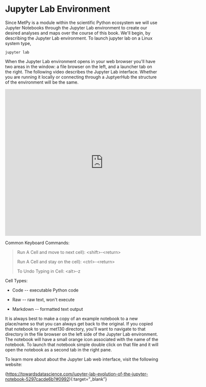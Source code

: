 # Jupyter Lab Environment

Since MetPy is a module within the scientific Python ecosystem we will
use Jupyter Notebooks through the Jupyter Lab environment to create our
desired analyses and maps over the course of this book. We'll begin, by
describing the Jupyter Lab environment. To launch jupyter lab on a Linux
system type,

```
jupyter lab
```

When the Jupyter Lab environment opens in your web browser you'll have
two areas in the window: a file browser on the left, and a launcher tab
on the right. The following video describes the Jupyter Lab interface.
Whether you are running it locally or connecting through a JuptyerHub
the structure of the environment will be the same.

<iframe
    width="640"
    height="480"
    src="https://youtube.com/embed/ZTnNdvByeu0"
    frameborder="0"
    allow="autoplay; encrypted-media"
    allowfullscreen
>
</iframe>

Common Keyboard Commands:

> Run A Cell and move to next cell): \<shift\>-\<return\>
>
> Run A Cell and stay on the cell): \<ctrl\>-\<return\>
>
> To Undo Typing in Cell: \<alt\>-z

Cell Types:

-   Code -- executable Python code

-   Raw -- raw text, won't execute

-   Markdown -- formatted text output

It is always best to make a copy of an example notebook to a new
place/name so that you can always get back to the original. If you
copied that notebook to your met130 directory, you'll want to navigate
to that directory in the file browser on the left side of the Jupyter
Lab environment. The notebook will have a small orange icon associated
with the name of the notebook. To launch that notebook simple double
click on that file and it will open the notebook as a second tab in the
right pane.

To learn more about about the Jupyter Lab web interface, visit the
following website:

(https://towardsdatascience.com/jupyter-lab-evolution-of-the-jupyter-notebook-5297cacde6b?#0992){:target=”_blank”}
